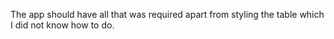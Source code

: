The app should have all that was required apart from styling the table which I did not know how to do.
